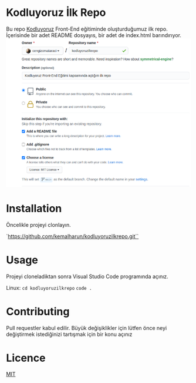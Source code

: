 # Kodluyoruz İlk Repo
Bu repo [Kodluyoruz](https://www.kodluyoruz.org/) Front-End eğitiminde oluşturduğumuz ilk repo. İçerisinde bir adet README dosyayıs, bir adet de index.html barındırıyor.
![](https://raw.githubusercontent.com/Kodluyoruz/taskforce/main/git/odev1/figures/github.png)

# Installation

Öncelikle projeyi clonlayın. 

`https://github.com/kemalharun/kodluyoruzilkrepo.git``

# Usage

Projeyi cloneladiktan sonra Visual Studio Code programında açınız.

Linux:
`cd kodluyoruzilkrepo`
`code .`

# Contributing

Pull requestler kabul edilir. Büyük değişiklikler için lütfen önce neyi değiştirmek istediğinizi tartışmak için bir konu açınız

# Licence

[MIT](https://choosealicense.com/licenses/mit/)